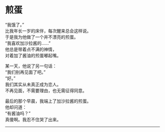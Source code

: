 # 煎蛋

“我饿了。”\
比我年长一岁的床伴，每次醒来总会这样说。\
于是我为他做了一个并不漂亮的煎蛋。\
“我喜欢加沙拉酱的……”\
他总是带着点不满的神情，\
对着加了酱油的煎蛋嘟起嘴。

某一天，他说了另一句话：\
“我们别再见面了吧。”\
“好。”\
我们其实从未真正成为恋人。\
不再见面，不需要理由，也无需征得同意。

最后的那个早晨，我端上了加沙拉酱的煎蛋。\
他却问道：\
“有酱油吗？”\
真傻啊。我忍不住哭了出来。

---
